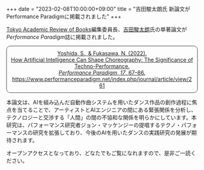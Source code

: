 +++
date = "2023-02-08T10:00:00+09:00"
title = "吉田駿太朗氏 新論文がPerformance Paradigmに掲載されました"
+++

[Tokyo Academic Review of Books](https://tarb.yamanami.tokyo/)編集委員長、[吉田駿太朗](https://researchmap.jp/shuntaroyoshida)氏の単著論文が*Performance Paradigm*誌に掲載されました。

<div style="padding: 10px; margin-bottom: 10px; border: 1px solid #333333; border-radius: 10px; text-align: center;">
<a href="https://www.performanceparadigm.net/index.php/journal/article/view/261">
Yoshida, S., &amp; Fukasawa, N. (2022).<br/> How Artificial Intelligence Can Shape Choreography: The Significance of Techno-Performance. <br/><i>Performance Paradigm</i>, <i>17</i>, 67–86. <br/>https://www.performanceparadigm.net/index.php/journal/article/view/261</a>
</div>

本論文は、AIを組み込んだ自動作曲システムを用いたダンス作品の創作過程に焦点を当てることで、アーティストとAIエンジニアの間にある緊張関係を分析し、テクノロジーと交渉する「人間」の間の不協和な関係を明らかにしています。本研究は、パフォーマンス研究者ジョン・マッケンジーの提唱するテクノ・パフォーマンスの研究を拡張しており、今後のAIを用いたダンスの実践研究の発展が期待されます。

オープンアクセスとなっており、どなたでもご覧になれますので、是非ご一読ください。
